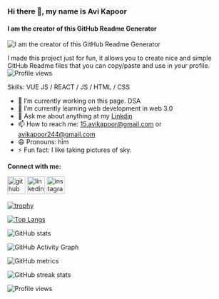 ### Hi there 👋, my name is Avi Kapoor
#### I am the creator of this GitHub Readme Generator
![I am the creator of this GitHub Readme Generator](https://github.com/avikapoor24/avikapoor24/blob/e0811f3cd78f63c2b71a1829f2808c6b276df455/Welcome%20To%20my%20github%20(4).gif)

I made this project just for fun, it allows you to create nice and simple GitHub Readme files that you can copy/paste and use in your profile.
![Profile views](https://gpvc.arturio.dev/avikapoor24)

Skills: VUE JS / REACT / JS / HTML / CSS

- 🔭 I’m currently working on this page. DSA 
- 🌱 I’m currently learning  web development in web 3.0 
- 💬 Ask me about anything at my [Linkdin](https://www.linkedin.com/in/avi-kapoor-702330229) 
- 📫 How to reach me: 15.avikapoor@gmail.com or avikapoor244@gmail.com
- 😄 Pronouns: him
- ⚡ Fun fact: I like taking pictures of sky. 

**Connect with me:**

[<img src='https://cdn.jsdelivr.net/npm/simple-icons@3.0.1/icons/github.svg' alt='github' height='40'>](https://github.com/avikapoor24)  [<img src='https://cdn.jsdelivr.net/npm/simple-icons@3.0.1/icons/linkedin.svg' alt='linkedin' height='40'>](https://www.linkedin.com/in/https://www.linkedin.com/in/avi-kapoor-702330229//)  [<img src='https://cdn.jsdelivr.net/npm/simple-icons@3.0.1/icons/instagram.svg' alt='instagram' height='40'>](https://www.instagram.com/https://instagram.com/avikapoor16?igshid=YmMyMTA2M2Y=/)  


[![trophy](https://github-profile-trophy.vercel.app/?username=avikapoor24)](https://github.com/ryo-ma/github-profile-trophy)

[![Top Langs](https://github-readme-stats.vercel.app/api/top-langs/?username=avikapoor24)](https://github.com/anuraghazra/github-readme-stats)

![GitHub stats](https://github-readme-stats.vercel.app/api?username=avikapoor24&show_icons=true&count_private=true)  

![GitHub Activity Graph](https://activity-graph.herokuapp.com/graph?username=avikapoor24)  

![GitHub metrics](https://metrics.lecoq.io/avikapoor24)  

![GitHub streak stats](https://github-readme-streak-stats.herokuapp.com/?user=avikapoor24)  

![Profile views](https://gpvc.arturio.dev/avikapoor24)  
